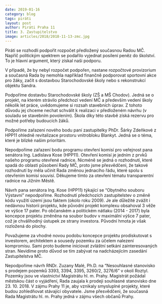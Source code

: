 ```yaml
---
date: 2019-01-16
category: blog
tags: piráti
layout: post
author: Piráti Praha 11
title: 3. Zastupitelstvo
image: articles/2018/2018-11-13-zmc.jpg
---
```

 
Piráti se rozhodli podpořit rozpočet předložený současnou Radou MČ. Napříč politickým spektrem se podařilo vyjednat posílení peněz do školství. To je hlavní argument, který získal naši podporu.

V případě, že by nebyl rozpočet podpořen, nastane rozpočtové provizorium a současná Rada by nemohla například finančně podporovat sportovní akce pro žáky, začít s dostavbou Starochodovské školy nebo s rekonstrukcí objektu Sandra.

Podpoříme dostavbu Starochodovské školy (ZŠ a MŠ Chodov). Jedná se o projekt, na kterém strávilo předchozí vedení MČ a především vedení školy několik let práce, uvědomujeme si rozsah stavebních úprav. Z tohoto důvodu jej chceme nechat schválit k realizaci v předloženém návrhu (v souladu se stavebním povolením). Škola díky této stavbě získá rezervu pro možné potřeby budoucích žáků.

Podpoříme zařazení nového bodu paní zastupitelky PhDr. Šárky Zdeňkové z HPP11 ohledně revitalizace prostoru vnitrobloku Blankyt. Jedná se o téma, které je blízké našim prioritám.

Nepodpoříme zařazení bodu programu otevření komisí pro veřejnost pana senátora Ing. Ladislava Kose (HPP11). Otevření komisí je jedním z prvků našeho programu otevřené radnice. Nicméně se jedná o rozhodnutí, které spadá do oblasti působení Rady MČ, proto jsme přesvědčeni, že takové rozhodnutí by měla učinit Rada změnou jednacího řádu, které spolu s otevřením komisí souvisí. Děkujeme tímto za otevření tématu transparentní radnice na Jižním Městě.

Návrh pana senátora Ing. Kose (HPP11) týkající se “Obytného souboru Výstavní” nepodpoříme. Rozhodnutí předchozích zastupitelstev o změně kódu využití území jsou faktem (okolo roku 2009). Je ale důležité zvážit i nedávnou historii projektu, kde původní projekt komplexu obsahoval 3 věže ve výšce 17 pater. Po občanském a politickém nátlaku (2014 - 2017) byla koncepce projektu změněna na soubor budov v maximální výšce 7 pater, což je chválihodný ústupek ze strany investora. Původní hmota je však rozložená do plochy.

Považujeme za vhodné  novou podobu koncepce projektu prodiskutovat s investorem, architektem a sousedy pozemku za účelem nalezení kompromisu. Sami proto budeme iniciovat zvláštní setkání zainteresovaných stran. Nevidíme proto důvod se tím zabývat na nadcházejícím zasedání Zastupitelstva MČ.

Nepodpoříme návrh RNDr. Zuzany Malé, Ph.D. na “Nesouhlasné stanovisko s prodejem pozemků 3393, 3394, 3395, 3260/2, 3276/6” v okolí Roztyl. Pozemky jsou ve vlastnictví Magistrátu hl. m. Prahy. Magistrát požádal městskou část o vyjádření, Rada zaujala k prodeji souhlasné stanovisko dne 23. 10. 2018. V zájmu Prahy 11 je, aby vznikaly smysluplné projekty, které budou zohledňovat stávající obyvatele. Jsme přesvědčeni, že současná Rada Magistrátu hl. m. Prahy jedná v zájmu všech občanů Prahy.